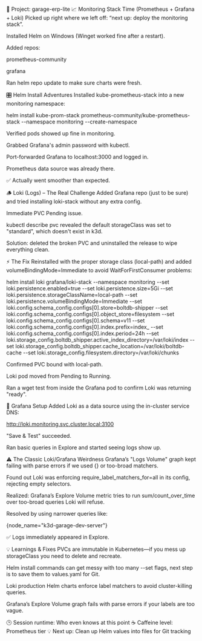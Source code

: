 🚀 Project: garage-erp-lite
📈 Monitoring Stack Time (Prometheus + Grafana + Loki)
Picked up right where we left off: “next up: deploy the monitoring stack”.

Installed Helm on Windows (Winget worked fine after a restart).

Added repos:

prometheus-community

grafana

Ran helm repo update to make sure charts were fresh.

🎛️ Helm Install Adventures
Installed kube-prometheus-stack into a new monitoring namespace:

helm install kube-prom-stack prometheus-community/kube-prometheus-stack --namespace monitoring --create-namespace

Verified pods showed up fine in monitoring.

Grabbed Grafana's admin password with kubectl.

Port-forwarded Grafana to localhost:3000 and logged in.

Prometheus data source was already there.

✅ Actually went smoother than expected.

🪵 Loki (Logs) – The Real Challenge
Added Grafana repo (just to be sure) and tried installing loki-stack without any extra config.

Immediate PVC Pending issue.

kubectl describe pvc revealed the default storageClass was set to "standard", which doesn't exist in k3d.

Solution: deleted the broken PVC and uninstalled the release to wipe everything clean.

⚡️ The Fix
Reinstalled with the proper storage class (local-path) and added volumeBindingMode=Immediate to avoid WaitForFirstConsumer problems:

helm install loki grafana/loki-stack
--namespace monitoring
--set loki.persistence.enabled=true
--set loki.persistence.size=5Gi
--set loki.persistence.storageClassName=local-path
--set loki.persistence.volumeBindingMode=Immediate
--set loki.config.schema_config.configs[0].store=boltdb-shipper
--set loki.config.schema_config.configs[0].object_store=filesystem
--set loki.config.schema_config.configs[0].schema=v11
--set loki.config.schema_config.configs[0].index.prefix=index_
--set loki.config.schema_config.configs[0].index.period=24h
--set loki.storage_config.boltdb_shipper.active_index_directory=/var/loki/index
--set loki.storage_config.boltdb_shipper.cache_location=/var/loki/boltdb-cache
--set loki.storage_config.filesystem.directory=/var/loki/chunks

Confirmed PVC bound with local-path.

Loki pod moved from Pending to Running.

Ran a wget test from inside the Grafana pod to confirm Loki was returning "ready".

🧪 Grafana Setup
Added Loki as a data source using the in-cluster service DNS:

http://loki.monitoring.svc.cluster.local:3100

"Save & Test" succeeded.

Ran basic queries in Explore and started seeing logs show up.

⚠️ The Classic Loki/Grafana Weirdness
Grafana’s "Logs Volume" graph kept failing with parse errors if we used {} or too-broad matchers.

Found out Loki was enforcing require_label_matchers_for=all in its config, rejecting empty selectors.

Realized: Grafana’s Explore Volume metric tries to run sum/count_over_time over too-broad queries Loki will refuse.

Resolved by using narrower queries like:

{node_name="k3d-garage-dev-server"}

✅ Logs immediately appeared in Explore.

💡 Learnings & Fixes
PVCs are immutable in Kubernetes—if you mess up storageClass you need to delete and recreate.

Helm install commands can get messy with too many --set flags, next step is to save them to values.yaml for Git.

Loki production Helm charts enforce label matchers to avoid cluster-killing queries.

Grafana’s Explore Volume graph fails with parse errors if your labels are too vague.

🕒 Session runtime: Who even knows at this point
☕ Caffeine level: Prometheus tier
💡 Next up: Clean up Helm values into files for Git tracking